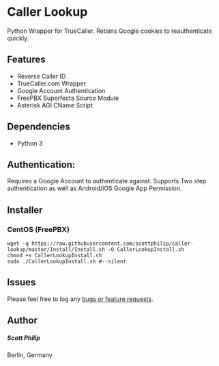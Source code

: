 # Caller Lookup

Python Wrapper for TrueCaller.  Retains Google cookies to reauthenticate quickly.

## Features

 * Reverse Caller ID
 * TrueCaller.com Wrapper 
 * Google Account Authentication
 * FreePBX Superfecta Source Module 
 * Asterisk AGI CName Script 

## Dependencies

 - Python 3

## Authentication:
Requires a Google Account to authenticate against.  Supports Two step authentication as well as Android/iOS Google App Permission.

## Installer

### CentOS (FreePBX)

```
wget -q https://raw.githubusercontent.com/scottphilip/caller-lookup/master/Install/Install.sh -O CallerLookupInstall.sh
chmod +x CallerLookupInstall.sh
sudo ./CallerLookupInstall.sh #--silent
```

## Issues
Please feel free to log any [bugs or feature requests](https://github.com/scottphilip/caller-lookup/issues).

## Author
##### Scott Philip 
Berlin, Germany

